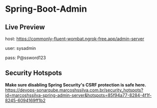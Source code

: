 # Spring-Boot-Admin

## Live Preview

host: https://commonly-fluent-wombat.ngrok-free.app/admin-server

user: sysadmin

pass: P@ssword123

## Security Hotspots

**Make sure disabling Spring Security's CSRF protection is safe here.** </br>
https://devops-sonarqube.marcoshssilva.com.br/security_hotspots?id=marcoshssilva-spring-admin-server&hotspots=85f94a77-8284-4f1f-8245-6094169ff1b2
